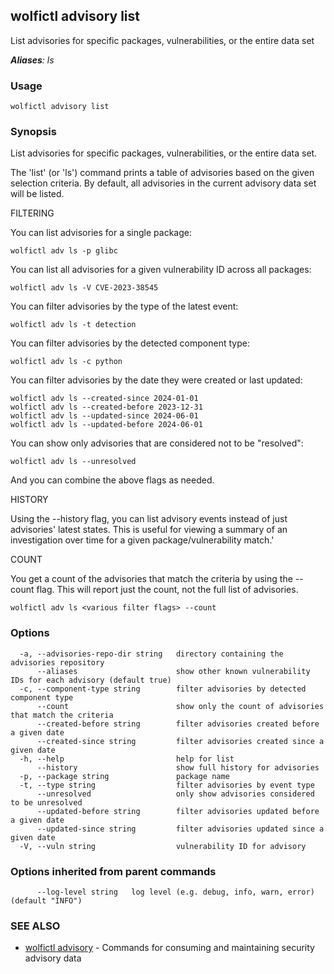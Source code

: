 ## wolfictl advisory list

List advisories for specific packages, vulnerabilities, or the entire data set

***Aliases**: ls*

### Usage

```
wolfictl advisory list
```

### Synopsis

List advisories for specific packages, vulnerabilities, or the entire data set.

The 'list' (or 'ls') command prints a table of advisories based on the given 
selection criteria. By default, all advisories in the current advisory data set 
will be listed.

FILTERING

You can list advisories for a single package:

	wolfictl adv ls -p glibc

You can list all advisories for a given vulnerability ID across all packages:

	wolfictl adv ls -V CVE-2023-38545

You can filter advisories by the type of the latest event:

	wolfictl adv ls -t detection

You can filter advisories by the detected component type:

	wolfictl adv ls -c python

You can filter advisories by the date they were created or last updated:

	wolfictl adv ls --created-since 2024-01-01
	wolfictl adv ls --created-before 2023-12-31
	wolfictl adv ls --updated-since 2024-06-01
	wolfictl adv ls --updated-before 2024-06-01

You can show only advisories that are considered not to be "resolved":

	wolfictl adv ls --unresolved

And you can combine the above flags as needed.

HISTORY

Using the --history flag, you can list advisory events instead of just 
advisories' latest states. This is useful for viewing a summary of an 
investigation over time for a given package/vulnerability match.'

COUNT

You get a count of the advisories that match the criteria by using the --count
flag. This will report just the count, not the full list of advisories.

    wolfictl adv ls <various filter flags> --count



### Options

```
  -a, --advisories-repo-dir string   directory containing the advisories repository
      --aliases                      show other known vulnerability IDs for each advisory (default true)
  -c, --component-type string        filter advisories by detected component type
      --count                        show only the count of advisories that match the criteria
      --created-before string        filter advisories created before a given date
      --created-since string         filter advisories created since a given date
  -h, --help                         help for list
      --history                      show full history for advisories
  -p, --package string               package name
  -t, --type string                  filter advisories by event type
      --unresolved                   only show advisories considered to be unresolved
      --updated-before string        filter advisories updated before a given date
      --updated-since string         filter advisories updated since a given date
  -V, --vuln string                  vulnerability ID for advisory
```

### Options inherited from parent commands

```
      --log-level string   log level (e.g. debug, info, warn, error) (default "INFO")
```

### SEE ALSO

* [wolfictl advisory](wolfictl_advisory.md)	 - Commands for consuming and maintaining security advisory data

